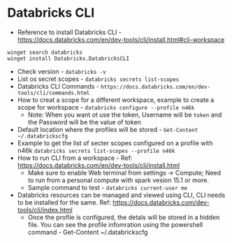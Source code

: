 

Databricks CLI 
==============

* Reference to install Databricks CLI - https://docs.databricks.com/en/dev-tools/cli/install.html#cli-workspace
```
winget search databricks
winget install Databricks.DatabricksCLI
```

* Check version - `databricks -v`
* List os secret scopes - `databricks secrets list-scopes`
* Databricks CLI Commands - `https://docs.databricks.com/en/dev-tools/cli/commands.html`
* How to creat a scope for a different workspace, example to create a scope for workspace - `databricks configure --profile n46k`
  * Note: When you want ot use the token, Username will be `token` and the Password will be the value of token
*  Default location where the profiles will be stored - `Get-Content ~/.databrickscfg`
*  Example to get the list of secter scopes configured on a profile with n46k `databricks secrets list-scopes --profile n46k`
* How to run CLI from a workspace - Ref: https://docs.databricks.com/en/dev-tools/cli/install.html
  * Make sure to enable Web terminal from settings -> Compute; Need to run from a personal compute with spark vesion 15.1 or more.
  * Sample command to test - `databricks current-user me`
* Databricks resources can be managed and viewed using CLI, CLI needs to be installed for the same. Ref: https://docs.databricks.com/dev-tools/cli/index.html
  * Once the profile is configured, the detals will be stored in a hidden file. You can see the profile infomration using the powershell command - Get-Content ~/.databrickscfg
